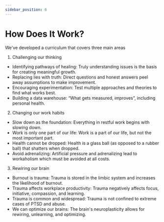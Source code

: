 ```yaml
---
sidebar_position: 6
---
```


# How Does It Work?

We've developed a curriculum that covers three main areas

1. Challenging our thinking
- Identifying pathways of healing: Truly understanding issues is the basis for creating meaningful growth.
- Replacing lies with truth: Direct questions and honest answers peel away assumptions to make improvement.
- Encouraging experimentation: Test multiple approaches and theories to find what works best.
- Building a data warehouse: “What gets measured, improves”, including personal health.

2. Changing our work habits
- Slow down as the foundation: Everything in restful work begins with slowing down.
- Work is only one part of our life: Work is a part of our life, but not the most important part.
- Health cannot be dropped: Health is a glass ball (as opposed to a rubber ball) that shatters when dropped.
- Avoid adrenalizing: Artificial pressure and adrenalizing lead to workaholism which must be avoided at all costs.

3. Rewiring our brain
- Burnout is trauma: Trauma is stored in the limbic system and increases the likelihood of burnout.
- Trauma affects workplace productivity: Trauma negatively affects focus, initiative, compassion, and learning.
- Trauma is common and widespread: Trauma is not confined to extreme cases of PTSD and abuse.
- We can optimize our brains: The brain's neuroplasticity allows for rewiring, unlearning, and optimizing.